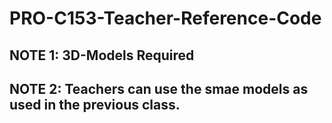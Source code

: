# PRO-C153-Teacher-Reference-Code
## NOTE 1: 3D-Models Required

## NOTE 2: Teachers can use the smae models as used in the previous class.
